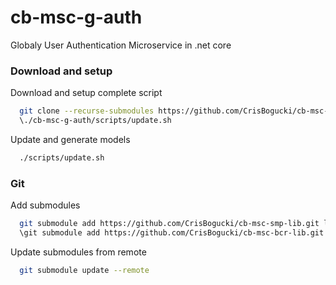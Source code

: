 # cb-msc-g-auth
Globaly User Authentication Microservice in .net core



### Download and setup

Download and setup complete script
```bash
  git clone --recurse-submodules https://github.com/CrisBogucki/cb-msc-g-auth.git
  \./cb-msc-g-auth/scripts/update.sh
```

Update and generate models
```bash
  ./scripts/update.sh
```

### Git
Add submodules
```bash
  git submodule add https://github.com/CrisBogucki/cb-msc-smp-lib.git lib/smp-lib
  \git submodule add https://github.com/CrisBogucki/cb-msc-bcr-lib.git lib/bcr-lib
```

Update submodules from remote

```bash
  git submodule update --remote
```
